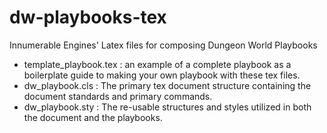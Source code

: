 # dw-playbooks-tex
Innumerable Engines' Latex files for composing Dungeon World Playbooks

- template_playbook.tex : an example of a complete playbook as a boilerplate guide to making your own playbook with these tex files.
- dw_playbook.cls : The primary tex document structure containing the document standards and primary commands.
- dw_playbook.sty : The re-usable structures and styles utilized in both the document and the playbooks.
